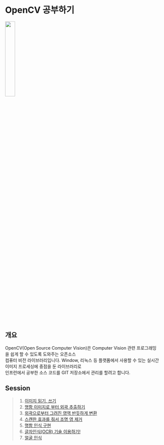 # OpenCV 공부하기

<a href="https://opencv.org/"><img src="https://upload.wikimedia.org/wikipedia/commons/5/53/OpenCV_Logo_with_text.png" width="25%"/></a>

## 개요

OpenCV(Open Source Computer Vision)은 Computer Vision 관련 프로그래밍을 쉽게 할 수 있도록 도와주는 오픈소스 </br>
컴퓨터 비전 라이브러리입니다. Window, 리눅스 등 플랫폼에서 사용할 수 있는 실시간 이미지 프로세싱에 중점을 둔 라이브러리로</br>
인프런에서 공부한 소스 코드를 GIT 저장소에서 관리를 할려고 합니다. <br>



## Session
> 1. [이미지 읽기, 쓰기](https://github.com/GoodLuckDay/OpenCV-Study/blob/master/%EC%9D%B4%EB%AF%B8%EC%A7%80%20%EC%9D%BD%EA%B3%A0%20%EC%93%B0%EA%B8%B0/ImageReading1.py)
> 2. [명함 이미지로 부터 외곽 추출하기](https://github.com/GoodLuckDay/OpenCV-Study/tree/master/%EB%AA%85%ED%95%A8%EC%9D%B4%EB%AF%B8%EC%A7%80%20%EC%99%B8%EA%B3%BD%20%EC%B6%94%EC%B6%9C)
> 3. [외곽으로부터 그려진 영역 반듯하게 변환](https://github.com/GoodLuckDay/OpenCV-Study/tree/master/%ED%88%AC%EC%98%81%EB%B3%80%ED%99%98%20%EA%B5%AC%ED%98%84)
> 4. [스캔한 효과를 줘서 조명 영 제거](https://github.com/GoodLuckDay/OpenCV-Study/tree/master/%EC%A1%B0%EB%AA%85%EC%98%81%ED%96%A5%20%EC%A0%9C%EA%B1%B0)
> 5. [명함 인식 구현](https://github.com/GoodLuckDay/OpenCV-Study/tree/master/%EB%AA%85%ED%95%A8%EC%9D%B8%EC%8B%9D%20%EA%B5%AC%ED%98%84%ED%95%98%EA%B8%B0)
> 6. [글자인식(OCR) 기술 이용하기!](https://github.com/GoodLuckDay/OpenCV-Study/tree/master/%EA%B8%80%EC%9E%90%EC%9D%B8%EC%8B%9D%20%EC%9D%B4%EC%9A%A9%ED%95%98%EA%B8%B0)
> 7. [얼굴 인식]()
